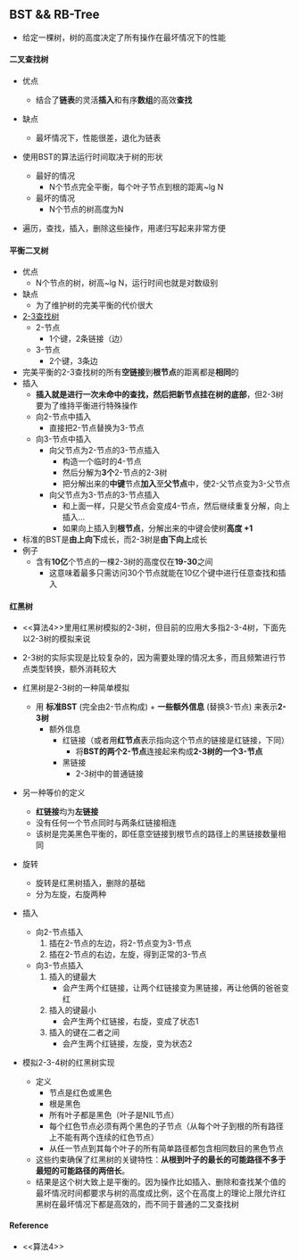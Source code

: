 ## BST && RB-Tree

* 给定一棵树，树的高度决定了所有操作在最坏情况下的性能

#### 二叉查找树
* 优点
    * 结合了**链表**的灵活**插入**和有序**数组**的高效**查找**
* 缺点
    * 最坏情况下，性能很差，退化为链表
    
* 使用BST的算法运行时间取决于树的形状
    * 最好的情况
        * N个节点完全平衡，每个叶子节点到根的距离~lg N
    * 最坏的情况
        * N个节点的树高度为N
* 遍历，查找，插入，删除这些操作，用递归写起来非常方便

#### 平衡二叉树
* 优点
    * N个节点的树，树高~lg N，运行时间也就是对数级别
* 缺点
    * 为了维护树的完美平衡的代价很大
* [2-3查找树](https://en.wikipedia.org/wiki/2%E2%80%933_tree)
    * 2-节点
        * 1个键，2条链接（边）
    * 3-节点
        * 2个键，3条边
* 完美平衡的2-3查找树的所有**空链接**到**根节点**的距离都是**相同**的
* 插入
    * **插入就是进行一次未命中的查找，然后把新节点挂在树的底部**，但2-3树要为了维持平衡进行特殊操作
    * 向2-节点中插入
        * 直接把2-节点替换为3-节点
    * 向3-节点中插入
        * 向父节点为2-节点的3-节点插入
            * 构造一个临时的4-节点
            * 然后分解为**3个**2-节点的2-3树
            * 把分解出来的**中键**节点**加入**至**父节点**中，使2-父节点变为3-父节点
        * 向父节点为3-节点的3-节点插入
            * 和上面一样，只是父节点会变成4-节点，然后继续重复分解，向上插入...
            * 如果向上插入到**根节点**，分解出来的中键会使树**高度 +1**
* 标准的BST是**由上向下**成长，而2-3树是**由下向上**成长
* 例子
    * 含有**10亿**个节点的一棵2-3树的高度仅在**19-30**之间
        * 这意味着最多只需访问30个节点就能在10亿个键中进行任意查找和插入

#### 红黑树

* <<算法4>>里用红黑树模拟的2-3树，但目前的应用大多指2-3-4树，下面先以2-3树的模拟来说

* 2-3树的实际实现是比较复杂的，因为需要处理的情况太多，而且频繁进行节点类型转换，额外消耗较大
* 红黑树是2-3树的一种简单模拟
    * 用 **标准BST** (完全由2-节点构成) + **一些额外信息** (替换3-节点) 来表示**2-3树**
        * 额外信息
            * 红链接（或者用**红节点**表示指向这个节点的链接是红链接，下同）
                * 将**BST的两个2-节点**连接起来构成**2-3树的一个3-节点**
            * 黑链接
                * 2-3树中的普通链接
* 另一种等价的定义
    * **红链接**均为**左链接**
    * 没有任何一个节点同时与两条红链接相连
    * 该树是完美黑色平衡的，即任意空链接到根节点的路径上的黑链接数量相同

* 旋转
    * 旋转是红黑树插入，删除的基础
    * 分为左旋，右旋两种

* 插入
    * 向2-节点插入
        1. 插在2-节点的左边，将2-节点变为3-节点
        2. 插在2-节点的右边，左旋，得到正常的3-节点
    * 向3-节点插入
        1. 插入的键最大
            * 会产生两个红链接，让两个红链接变为黑链接，再让他俩的爸爸变红
        2. 插入的键最小
            * 会产生两个红链接，右旋，变成了状态1
        3. 插入的键在二者之间 
            * 会产生两个红链接，左旋，变为状态2

* 模拟2-3-4树的红黑树实现
    * 定义
        * 节点是红色或黑色
        * 根是黑色
        * 所有叶子都是黑色（叶子是NIL节点）
        * 每个红色节点必须有两个黑色的子节点（从每个叶子到根的所有路径上不能有两个连续的红色节点）
        * 从任一节点到其每个叶子的所有简单路径都包含相同数目的黑色节点
    * 这些约束确保了红黑树的关键特性：**从根到叶子的最长的可能路径不多于最短的可能路径的两倍长**。
    * 结果是这个树大致上是平衡的。因为操作比如插入、删除和查找某个值的最坏情况时间都要求与树的高度成比例，这个在高度上的理论上限允许红黑树在最坏情况下都是高效的，而不同于普通的二叉查找树
    

#### Reference
* <<算法4>>